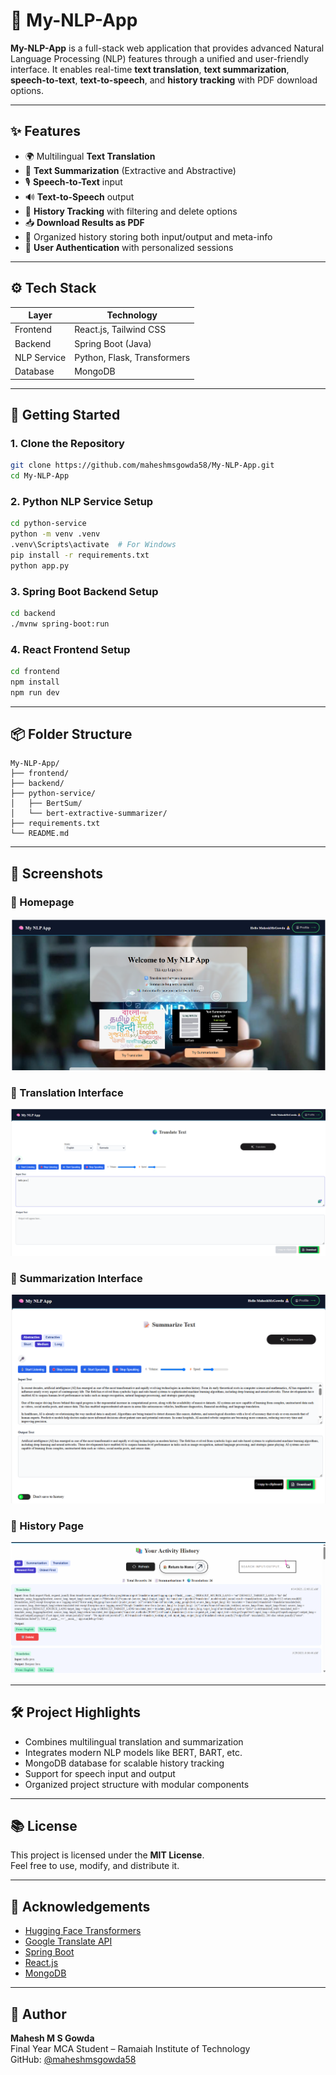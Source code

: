 
# 🧠 My-NLP-App

**My-NLP-App** is a full-stack web application that provides advanced Natural Language Processing (NLP) features through a unified and user-friendly interface. It enables real-time **text translation**, **text summarization**, **speech-to-text**, **text-to-speech**, and **history tracking** with PDF download options.

---

## ✨ Features

- 🌍 Multilingual **Text Translation**
- 📝 **Text Summarization** (Extractive and Abstractive)
- 🎙️ **Speech-to-Text** input
- 🔊 **Text-to-Speech** output
- 🧾 **History Tracking** with filtering and delete options
- 📥 **Download Results as PDF**
- 📂 Organized history storing both input/output and meta-info
- 🔐 **User Authentication** with personalized sessions

---

## ⚙️ Tech Stack

| Layer       | Technology                 |
|-------------|-----------------------------|
| Frontend    | React.js, Tailwind CSS      |
| Backend     | Spring Boot (Java)          |
| NLP Service | Python, Flask, Transformers |
| Database    | MongoDB                     |

---

## 🚀 Getting Started

### 1. Clone the Repository

```bash
git clone https://github.com/maheshmsgowda58/My-NLP-App.git
cd My-NLP-App
```

### 2. Python NLP Service Setup

```bash
cd python-service
python -m venv .venv
.venv\Scripts\activate  # For Windows
pip install -r requirements.txt
python app.py
```

### 3. Spring Boot Backend Setup

```bash
cd backend
./mvnw spring-boot:run
```

### 4. React Frontend Setup

```bash
cd frontend
npm install
npm run dev
```

---

## 📦 Folder Structure

```
My-NLP-App/
├── frontend/
├── backend/
├── python-service/
│   ├── BertSum/
│   └── bert-extractive-summarizer/
├── requirements.txt
└── README.md
```

---


## 📸 Screenshots

### 🔹 Homepage
![Homepage](assets/homepage.png)

### 🔹 Translation Interface
![Translation UI](assets/translation-ui.png)

### 🔹 Summarization Interface
![Summarization UI](assets/summarization-ui.png)

### 🔹 History Page
![History UI](assets/history-ui.png)


---

## 🛠️ Project Highlights

- Combines multilingual translation and summarization
- Integrates modern NLP models like BERT, BART, etc.
- MongoDB database for scalable history tracking
- Support for speech input and output
- Organized project structure with modular components

---

## 📚 License

This project is licensed under the **MIT License**.  
Feel free to use, modify, and distribute it.

---

## 🙌 Acknowledgements

- [Hugging Face Transformers](https://huggingface.co/transformers/)
- [Google Translate API](https://pypi.org/project/googletrans/)
- [Spring Boot](https://spring.io/projects/spring-boot)
- [React.js](https://reactjs.org/)
- [MongoDB](https://www.mongodb.com/)

---

## 👤 Author

**Mahesh M S Gowda**  
Final Year MCA Student – Ramaiah Institute of Technology  
GitHub: [@maheshmsgowda58](https://github.com/maheshmsgowda58)
